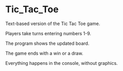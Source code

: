 # Tic_Tac_Toe
Text-based version of the Tic Tac Toe game.

Players take turns entering numbers 1-9.

The program shows the updated board.

The game ends with a win or a draw.

Everything happens in the console, without graphics.
